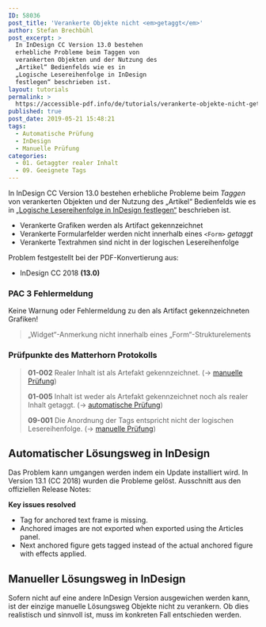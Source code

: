 ```yaml
---
ID: 58036
post_title: 'Verankerte Objekte nicht <em>getaggt</em>'
author: Stefan Brechbühl
post_excerpt: >
  In InDesign CC Version 13.0 bestehen
  erhebliche Probleme beim Taggen von
  verankerten Objekten und der Nutzung des
  „Artikel“ Bedienfelds wie es in
  „Logische Lesereihenfolge in InDesign
  festlegen“ beschrieben ist.
layout: tutorials
permalink: >
  https://accessible-pdf.info/de/tutorials/verankerte-objekte-nicht-getaggt/
published: true
post_date: 2019-05-21 15:48:21
tags:
  - Automatische Prüfung
  - InDesign
  - Manuelle Prüfung
categories:
  - 01. Getaggter realer Inhalt
  - 09. Geeignete Tags
---
```

In InDesign CC Version 13.0 bestehen erhebliche Probleme beim *Taggen* von verankerten Objekten und der Nutzung des „Artikel“ Bedienfelds wie es in [„Logische Lesereihenfolge in InDesign festlegen“](https://accessible-pdf.info/de/basics/logische-lesereihenfolge-in-indesign-festlegen/) beschrieben ist. 

- Verankerte Grafiken werden als Artifact gekennzeichnet
- Verankerte Formularfelder werden nicht innerhalb eines `<Form>` *getaggt*
- Verankerte Textrahmen sind nicht in der logischen Lesereihenfolge

Problem festgestellt bei der PDF-Konvertierung aus:

- InDesign CC 2018 **(13.0)**

### PAC 3 Fehlermeldung

Keine Warnung oder Fehlermeldung zu den als Artifact gekennzeichneten Grafiken!

> „Widget“-Anmerkung nicht innerhalb eines „Form“-Strukturelements

### Prüfpunkte des Matterhorn Protokolls
 
> **01-002** Realer Inhalt ist als Artefakt gekennzeichnet. (→ [manuelle Prüfung](https://accessible-pdf.info/de/glossar/#manuelle-pruefung))
> 
> **01-005** Inhalt ist weder als Artefakt gekennzeichnet noch als realer Inhalt getaggt. (→ [automatische Prüfung](https://accessible-pdf.info/de/glossar/#automatische-pruefung))
> 
> **09-001** Die Anordnung der Tags entspricht nicht der logischen Lesereihenfolge. (→ [manuelle Prüfung](https://accessible-pdf.info/de/glossar/#manuelle-pruefung))

## Automatischer Lösungsweg in InDesign

Das Problem kann umgangen werden indem ein Update installiert wird. In Version 13.1 (CC 2018) wurden die Probleme gelöst. Ausschnitt aus den offiziellen Release Notes:

**Key issues resolved**

- Tag for anchored text frame is missing.
- Anchored images are not exported when exported using the Articles panel.
- Next anchored figure gets tagged instead of the actual anchored figure with effects applied.

## Manueller Lösungsweg in InDesign

Sofern nicht auf eine andere InDesign Version ausgewichen werden kann, ist der einzige manuelle Lösungsweg Objekte nicht zu verankern. Ob dies realistisch und sinnvoll ist, muss im konkreten Fall entschieden werden.